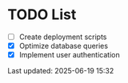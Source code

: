 # TODO List

- [ ] Create deployment scripts
- [x] Optimize database queries
- [x] Implement user authentication

Last updated: 2025-06-19 15:32

